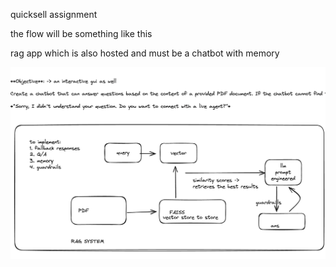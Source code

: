 quicksell assignment

the flow will be something like this

rag app which is also hosted and must be a chatbot with memory

![1733261769100](image/README/1733261769100.png)
